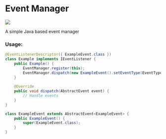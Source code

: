 # Event Manager
![](https://forthebadge.com/images/badges/designed-in-ms-paint.svg)

A simple Java based event manager

### Usage:

```java
@EventListenerDescriptor({ ExampleEvent.class })
class Example implements IEventListener {
    public Example() {
        EventManager.register(this);
        EventManager.dispatch(new ExampleEvent().setEventType(EventType.PRE_EVENT)
    }
    
    @Override
    public void dispatch(AbstractEvent event) {
        // Handle events
    }
}

class ExampleEvent extends AbstractEvent<ExampleEvent> {
    public ExampleEvent() {
        super(ExampleEvent.class);
    }
}
```